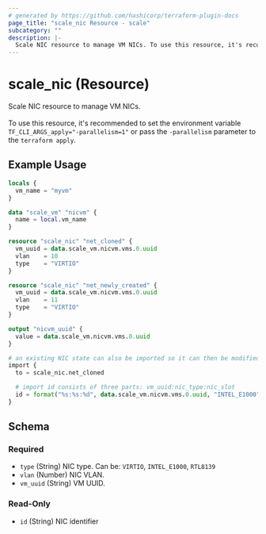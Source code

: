 ```yaml
---
# generated by https://github.com/hashicorp/terraform-plugin-docs
page_title: "scale_nic Resource - scale"
subcategory: ""
description: |-
  Scale NIC resource to manage VM NICs. To use this resource, it's recommended to set the environment variable TF_CLI_ARGS_apply="-parallelism=1" or pass the -parallelism parameter to the terraform apply.
---
```


# scale_nic (Resource)

Scale NIC resource to manage VM NICs. <br><br>To use this resource, it's recommended to set the environment variable `TF_CLI_ARGS_apply="-parallelism=1"` or pass the `-parallelism` parameter to the `terraform apply`.

## Example Usage

```terraform
locals {
  vm_name = "myvm"
}

data "scale_vm" "nicvm" {
  name = local.vm_name
}

resource "scale_nic" "net_cloned" {
  vm_uuid = data.scale_vm.nicvm.vms.0.uuid
  vlan    = 10
  type    = "VIRTIO"
}

resource "scale_nic" "net_newly_created" {
  vm_uuid = data.scale_vm.nicvm.vms.0.uuid
  vlan    = 11
  type    = "VIRTIO"
}

output "nicvm_uuid" {
  value = data.scale_vm.nicvm.vms.0.uuid
}

# an existing NIC state can also be imported so it can then be modified
import {
  to = scale_nic.net_cloned

  # import id consists of three parts: vm_uuid:nic_type:nic_slot
  id = format("%s:%s:%d", data.scale_vm.nicvm.vms.0.uuid, "INTEL_E1000", 1)
}
```

<!-- schema generated by tfplugindocs -->
## Schema

### Required

- `type` (String) NIC type. Can be: `VIRTIO`, `INTEL_E1000`, `RTL8139`
- `vlan` (Number) NIC VLAN.
- `vm_uuid` (String) VM UUID.

### Read-Only

- `id` (String) NIC identifier
